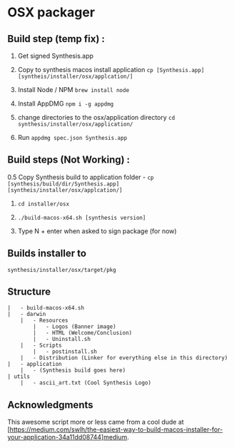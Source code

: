 # OSX packager

## Build step (temp fix) :

1. Get signed Synthesis.app

2. Copy to synthesis macos install application ` cp [Synthesis.app] [syntheis/installer/osx/applcation/] `

3. Install Node / NPM ` brew install node `

4. Install AppDMG ` npm i -g appdmg `

5. change directories to the osx/application directory ` cd synthesis/installer/osx/application/ `

6. Run ` appdmg spec.json Synthesis.app `


## Build steps (Not Working) :

0.5 Copy Synthesis build to application folder - ` cp [synthesis/build/dir/Synthesis.app] [syntheis/installer/osx/applcation/] `

1. ` cd installer/osx `

2. ` ./build-macos-x64.sh [synthesis version] `

3. Type N + enter when asked to sign package (for now)

## Builds installer to

` synthesis/installer/osx/target/pkg `

## Structure

    |   - build-macos-x64.sh
    |   - darwin
        |   - Resources
            |   - Logos (Banner image)
            |   - HTML (Welcome/Conclusion)
            |   - Uninstall.sh
        |   - Scripts
            |   - postinstall.sh
        |   - Distribution (Linker for everything else in this directory)
    |   - application
        |   - (Synthesis build goes here)
    | utils
        |   - ascii_art.txt (Cool Synthesis Logo)

## Acknowledgments

This awesome script more or less came from a cool dude at [https://medium.com/swlh/the-easiest-way-to-build-macos-installer-for-your-application-34a11dd08744]medium.